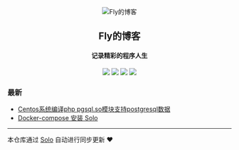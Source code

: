 <p align="center"><img alt="Fly的博客" src="https://static.b3log.org/images/brand/solo-32.png"></p><h2 align="center">
Fly的博客
</h2>

<h4 align="center">记录精彩的程序人生</h4>
<p align="center"><a title="Fly的博客" target="_blank" href="https://github.com/figo930/solo-blog"><img src="https://img.shields.io/github/last-commit/figo930/solo-blog.svg?style=flat-square&color=FF9900"></a>
<a title="GitHub repo size in bytes" target="_blank" href="https://github.com/figo930/solo-blog"><img src="https://img.shields.io/github/repo-size/figo930/solo-blog.svg?style=flat-square"></a>
<a title="Solo Version" target="_blank" href="https://github.com/b3log/solo/releases"><img src="https://img.shields.io/badge/solo-3.6.0-f1e05a.svg?style=flat-square&color=blueviolet"></a>
<a title="Hits" target="_blank" href="https://github.com/b3log/hits"><img src="https://hits.b3log.org/figo930/solo-blog.svg"></a></p>

### 最新

* [Centos系统编译php pgsql.so模块支持postgresql数据](https://www.fly930.com/centos-build-pgsql.so)
* [Docker-compose 安装 Solo](https://www.fly930.com/docker-compoes-insall-solo)



---

本仓库通过 [Solo](https://github.com/b3log/solo) 自动进行同步更新 ❤️ 